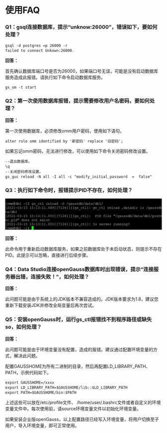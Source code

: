 # 使用FAQ<a name="ZH-CN_TOPIC_0000001150545071"></a>

### **Q1：gsql连接数据库，提示“unknow:26000”，错误如下，要如何处理？**

```
gsql -d postgres =p 26000 -r
failed to connect Unkown:26000.
```

**回答：**

首先确认数据库端口号是否为26000，如果端口号无误，可能是没有启动数据库服务造成此报错。请执行如下命令启动数据库服务。

```
gs_om -t start
```

### **Q2：第一次使用数据库报错，提示需要修改用户名密码，要如何处理？**

**回答：**

第一次使用数据库，必须修改omm用户密码，使用如下语句。

```
alter role omm identified by '新密码' replace '旧密码';
```

如果忘记omm密码，无法进行修改，可以使用如下命令关闭密码修改设置。

```
--退出数据库。
\q
--关闭密码修改设置。
gs_guc reload -N all -I all -c "modify_initial_password  =  false" 
```

### **Q3：执行如下命令时，报错提示PID不存在，如何处理？**

![](figures/zh-cn_image_0000001103872542.png)

**回答：**

此命令用于重新启动数据库服务，如果之前数据库处于未启动状态，则提示不存在PID。此提示可以忽略，直接进行后续步骤。

### **Q4：Data Studio连接openGauss数据库时出现错误，提示“连接服务器出错，连接失败！”，如何处理？**

**回答：**

此问题可能是由于系统上的JDK版本不兼容造成的。JDK版本要求为1.8，建议您重新下载安装JDK并修改全局变量后再次尝试。



### **Q5：安装openGauss时，运行gs_ctl报错找不到程序路径或缺失so，如何处理？**

**回答：**

此问题可能是由于环境变量没有配置，造成的报错。建议通过配置环境变量的方式，解决此问题。

配置GAUSSHOME为所有二进制的目录，然后再配置LD_LIBRARY_PATH、PATH，示例代码如下。

```
export GAUSSHOME=/xxxx
export LD_LIBRARY_PATH=$GAUSSHOME/lib::$LD_LIBRARY_PATH
export PATH=$GAUSSHOME/bin:$PATH
```

上述这些可以放在/etc/profile文件、 /home/user/.bashrc文件或者自定义的环境变量文件中。每次使用前，请source环境变量文件以初始化环境变量。

如果安装企业版openGauss，以上配置路径已经写入环境变量，将用户切换至子用户，导入环境变量，即可正常使用。